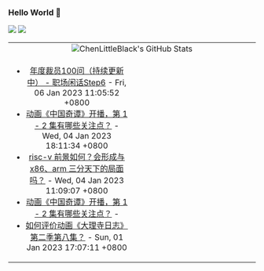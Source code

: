 ### Hello World 👋

[![](https://img.shields.io/badge/@ChenLittleBlack-1a6c81?style=flat&logo=java&logoColor=1a6c81&label=Java&colorA=ffffff)](https://www.java.com/)
[![](https://img.shields.io/badge/@ChenLittleBlack-41b883?style=flat&logo=vuedotjs&logoColor=41b883&label=Vue&colorA=ffffff)](https://cn.vuejs.org/)

<table>
<tr>
<td colspan="2" style="text-align: center;">
<img alt="ChenLittleBlack's GitHub Stats" src="https://github-readme-stats.vercel.app/api?username=ChenLittleBlack&show_icons=true&icon_color=CE1D2D&text_color=718096&bg_color=ffffff&hide_title=true" />
</td>
</tr>
<tr>
<td align="center" valign="middle">

<!-- START_SECTION:blog -->
* <a href='http://zhuanlan.zhihu.com/p/596856335?utm_campaign=rss&utm_medium=rss&utm_source=rss&utm_content=title' target='_blank'>年度裁员100问（持续更新中） - 职场闲话Step6</a> - Fri, 06 Jan 2023 11:05:52 +0800
* <a href='http://www.zhihu.com/question/576059467/answer/2827337778?utm_campaign=rss&utm_medium=rss&utm_source=rss&utm_content=title' target='_blank'>动画《中国奇谭》开播，第 1 - 2 集有哪些关注点？</a> - Wed, 04 Jan 2023 18:11:34 +0800
* <a href='http://www.zhihu.com/question/357557401/answer/2828629042?utm_campaign=rss&utm_medium=rss&utm_source=rss&utm_content=title' target='_blank'>risc-v 前景如何？会形成与 x86、arm 三分天下的局面吗？</a> - Wed, 04 Jan 2023 11:09:07 +0800
* <a href='http://www.zhihu.com/question/576059467/answer/2827032927?utm_campaign=rss&utm_medium=rss&utm_source=rss&utm_content=title' target='_blank'>动画《中国奇谭》开播，第 1 - 2 集有哪些关注点？</a> - 
* <a href='http://www.zhihu.com/question/575907778/answer/2823953519?utm_campaign=rss&utm_medium=rss&utm_source=rss&utm_content=title' target='_blank'>如何评价动画《大理寺日志》第二季第八集？</a> - Sun, 01 Jan 2023 17:07:11 +0800
<!-- END_SECTION:blog -->

</td>
<td valign="middle" width="50%">

<!-- START_SECTION:douban -->

<!-- END_SECTION:douban -->

</td>
</tr>
</table>
